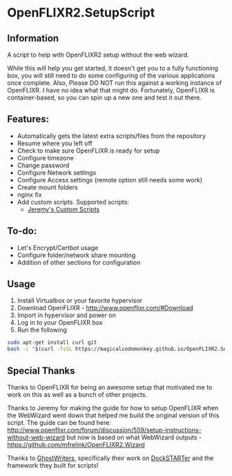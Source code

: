 

# OpenFLIXR2.SetupScript
## Information
A script to help with OpenFLIXR2 setup without the web wizard.

While this will help you get started, it doesn't get you to a fully functioning box, you will still need to do some configuring of the various applications once complete.
Also, Please DO NOT run this against a working instance of OpenFLIXR. I have no idea what that might do. Fortunately, OpenFLIXR is container-based, so you can spin up a new one and test it out there.

## Features:
+ Automatically gets the latest extra scripts/files from the repository
+ Resume where you left off
+ Check to make sure OpenFLIXR is ready for setup
+ Configure timezone
+ Change password
+ Configure Network settings
+ Configure Access settings (remote option still needs some work)
+ Create mount folders
+ nginx fix
+ Add custom scripts. Supported scripts:
	+ [Jeremy's Custom Scripts](https://github.com/jeremysherriff/OpenFLIXR2.CustomScripts)

## To-do:
+ Let's Encrypt/Certbot usage
+ Configure folder/network share mounting
+ Addition of other sections for configuration

## Usage
1. Install Virtualbox or your favorite hypervisor
2. Download OpenFLIXR - http://www.openflixr.com/#Download
3. Import in hypervisor and power on
4. Log in to your OpenFLIXR box
5. Run the following
```bash
sudo apt-get install curl git
bash -c "$(curl -fsSL https://magicalcodemonkey.github.io/OpenFLIXR2.SetupScript/main.sh)"
```

## Special Thanks
Thanks to OpenFLIXR for being an awesome setup that motivated me to work on this as well as a bunch of other projects.

Thanks to Jeremy for making the guide for how to setup OpenFLIXR when the WebWizard went down that helped me build the original version of this script. The guide can be found here: http://www.openflixr.com/forum/discussion/559/setup-instructions-without-web-wizard but now is based on what WebWizard outputs - https://github.com/mfrelink/OpenFLIXR2.Wizard

Thanks to [GhostWriters](https://github.com/GhostWriters), specifically their work on [DockSTARTer](https://github.com/GhostWriters/DockSTARTer) and the framework they built for scripts!
